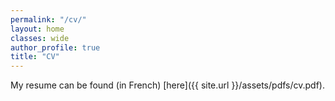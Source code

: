 ```yaml
---
permalink: "/cv/"
layout: home
classes: wide
author_profile: true
title: "CV"
---
```

My resume can be found (in French) [here]({{ site.url }}/assets/pdfs/cv.pdf).
